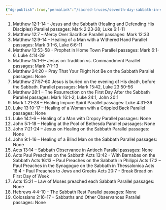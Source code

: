 ```yaml
---
{"dg-publish":true,"permalink":"/sacred-truces/seventh-day-sabbath-in-second-writings/","tags":["SacredTruces","Sabbath","S","D"]}
---
```



1. Matthew 12:1-14 – Jesus and the Sabbath (Healing and Defending His Disciples) Parallel passages: Mark 2:23-28;  Luke 6:1-11
2. Matthew 12:7 – Mercy Over Sacrifice Parallel passages: Mark 12:33
3. Matthew 12:9-14 – Healing of a Man with a Withered Hand Parallel passages: Mark 3:1-6, Luke 6:6-11
4. Matthew 13:53-58 - Prophet in Home Town Parallel passages: Mark 6:1-6, Luke 4:14-29
5. Matthew 15:1-9– Jesus on Tradition vs. Commandment Parallel passages: Mark 7:1-13
6. Matthew 24:20 – Pray That Your Flight Not Be on the Sabbath Parallel passages: None 
7. Matthew 27:57-60 Jesus is buried on the evening of His death, before the Sabbath. Parallel passages: Mark 15:42, Luke 23:50-56
8. Matthew 28:1 – The Resurrection on the First Day After the Sabbath Parallel passages: Mark 16:1-2, Luke 24:1, John 20:1
9. Mark 1:21-28 – Healing Impure Spirit Parallel passages: Luke 4:31-36
10. Luke 13:10-17 – Healing of a Woman with a Crippled Back Parallel passages: None
11. Luke 14:1-6 – Healing of a Man with Dropsy Parallel passages: None
12. John 5:1-18 – Healing at the Pool of Bethesda Parallel passages: None 
13. John 7:21-24 – Jesus on Healing on the Sabbath Parallel passages: None 
14. John 9:1-16 – Healing of a Blind Man on the Sabbath Parallel passages: None
15. Acts 13:14 – Sabbath Observance in Antioch Parallel passages: None 
16. Acts Paul Preaches on the Sabbath
	 Acts 13:42 - With Barnabas on the Sabbath
	 Acts 16:13 – Paul Preaches on the Sabbath in Philippi
	 Acts 17:2 – Paul Preaches in the Synagogue on the Sabbath in Thessalonica
	 Acts 18:4 - Paul Preaches to Jews and Greeks
	 Acts 20:7 - Break Bread on First Day of Week
17. Acts 15:21 – Law of Moses preached each Sabbath Parallel passages: None
18. Hebrews 4:4-10 – The Sabbath Rest  Parallel passages: None
19. Colossians 2:16-17 – Sabbaths and Other Observances Parallel passages: None 






